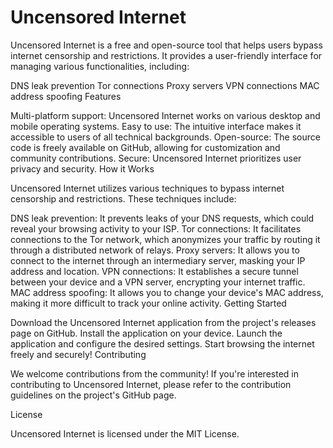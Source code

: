 # Uncensored Internet
Uncensored Internet is a free and open-source tool that helps users bypass internet censorship and restrictions. It provides a user-friendly interface for managing various functionalities, including:

DNS leak prevention
Tor connections
Proxy servers
VPN connections
MAC address spoofing
Features

Multi-platform support: Uncensored Internet works on various desktop and mobile operating systems.
Easy to use: The intuitive interface makes it accessible to users of all technical backgrounds.
Open-source: The source code is freely available on GitHub, allowing for customization and community contributions.
Secure: Uncensored Internet prioritizes user privacy and security.
How it Works

Uncensored Internet utilizes various techniques to bypass internet censorship and restrictions. These techniques include:

DNS leak prevention: It prevents leaks of your DNS requests, which could reveal your browsing activity to your ISP.
Tor connections: It facilitates connections to the Tor network, which anonymizes your traffic by routing it through a distributed network of relays.
Proxy servers: It allows you to connect to the internet through an intermediary server, masking your IP address and location.
VPN connections: It establishes a secure tunnel between your device and a VPN server, encrypting your internet traffic.
MAC address spoofing: It allows you to change your device's MAC address, making it more difficult to track your online activity.
Getting Started

Download the Uncensored Internet application from the project's releases page on GitHub.
Install the application on your device.
Launch the application and configure the desired settings.
Start browsing the internet freely and securely!
Contributing

We welcome contributions from the community! If you're interested in contributing to Uncensored Internet, please refer to the contribution guidelines on the project's GitHub page.

License

Uncensored Internet is licensed under the MIT License.

